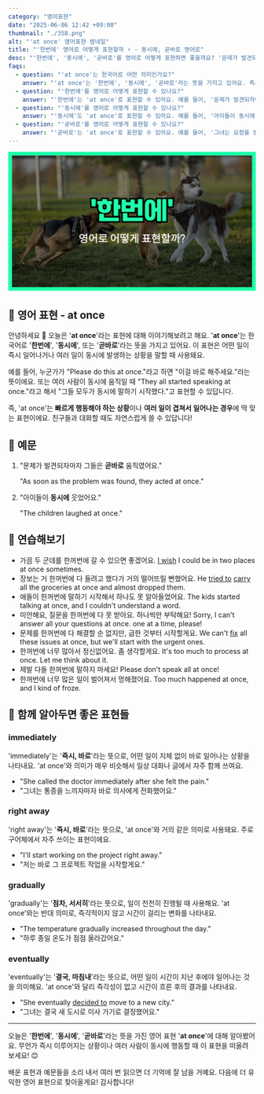 ```yaml
---
category: "영어표현"
date: "2025-06-06 12:42 +09:00"
thumbnail: "./358.png"
alt: "'at once' 영어표현 썸네일"
title: "'한번에' 영어로 어떻게 표현할까 ⚡ - 동시에, 곧바로 영어로"
desc: "'한번에', '동시에', '곧바로'를 영어로 어떻게 표현하면 좋을까요? '문제가 발견되자마자 그들은 한번에 움직였어요.', '아이들이 동시에 웃었어요.' 등을 영어로 표현하는 법을 배워봅시다. 다양한 예문을 통해서 연습하고 본인의 표현으로 만들어 보세요."
faqs:
  - question: "'at once'는 한국어로 어떤 의미인가요?"
    answer: "'at once'는 '한번에', '동시에', '곧바로'라는 뜻을 가지고 있어요. 즉시 어떤 일이 일어나거나 여러 일이 동시에 발생하는 상황에서 사용해요."
  - question: "'한번에'를 영어로 어떻게 표현할 수 있나요?"
    answer: "'한번에'는 'at once'로 표현할 수 있어요. 예를 들어, '문제가 발견되자마자 그들은 한번에 움직였어요.'는 'As soon as the problem was found, they acted at once.'로 말해요."
  - question: "'동시에'를 영어로 어떻게 표현할 수 있나요?"
    answer: "'동시에'도 'at once'로 표현할 수 있어요. 예를 들어, '아이들이 동시에 웃었어요.'는 'The children laughed at once.'라고 해요."
  - question: "'곧바로'를 영어로 어떻게 표현할 수 있나요?"
    answer: "'곧바로'는 'at once'로 표현할 수 있어요. 예를 들어, '그녀는 요청을 받고 곧바로 답변했어요.'는 'She answered at once upon receiving the request.'로 말할 수 있어요."
---
```


!['at once' 영어표현](./358.png)

## 🌟 영어 표현 - at once

안녕하세요 👋 오늘은 '**at once**'라는 표현에 대해 이야기해보려고 해요. '**at once**'는 한국어로 '**한번에**', '**동시에**', 또는 '**곧바로**'라는 뜻을 가지고 있어요. 이 표현은 어떤 일이 즉시 일어나거나 여러 일이 동시에 발생하는 상황을 말할 때 사용돼요.

예를 들어, 누군가가 "Please do this at once."라고 하면 "이걸 바로 해주세요."라는 뜻이에요. 또는 여러 사람이 동시에 움직일 때 "They all started speaking at once."라고 해서 "그들 모두가 동시에 말하기 시작했다."고 표현할 수 있답니다.

즉, 'at once'는 **빠르게 행동해야 하는 상황**이나 **여러 일이 겹쳐서 일어나는 경우**에 딱 맞는 표현이에요. 친구들과 대화할 때도 자연스럽게 쓸 수 있답니다!

## 📖 예문

1. "문제가 발견되자마자 그들은 **곧바로** 움직였어요."

   "As soon as the problem was found, they acted at once."

2. "아이들이 **동시에** 웃었어요."

   "The children laughed at once."

## 💬 연습해보기

<ul data-interactive-list>

  <li data-interactive-item>
    <span data-toggler>가끔 두 군데를 한꺼번에 갈 수 있으면 좋겠어요.</span>
    <span data-answer><a href="/blog/in-english/118.i-wish/">I wish</a> I could be in two places at once sometimes.</span>
  </li>

  <li data-interactive-item>
    <span data-toggler>장보는 거 한꺼번에 다 들려고 했다가 거의 떨어뜨릴 뻔했어요.</span>
    <span data-answer>He <a href="/blog/in-english/117.try-to/">tried to</a> <a href="/blog/in-english/464.carry/">carry</a> all the groceries at once and almost dropped them.</span>
  </li>

  <li data-interactive-item>
    <span data-toggler>애들이 한꺼번에 말하기 시작해서 하나도 못 알아들었어요.</span>
    <span data-answer>The kids started talking at once, and I couldn't understand a word.</span>
  </li>
  
  <li data-interactive-item>
    <span data-toggler>미안해요, 질문을 한꺼번에 다 못 받아요. 하나씩만 부탁해요!</span>
    <span data-answer>Sorry, I can't answer all your questions at once. one at a time, please!</span>
  </li>

  <li data-interactive-item>
    <span data-toggler>문제를 한꺼번에 다 해결할 순 없지만, 급한 것부터 시작할게요.</span>
    <span data-answer>We can't <a href="/blog/in-english/524.fix/">fix</a> all these issues at once, but we'll start with the urgent ones.</span>
  </li>

  <li data-interactive-item>
    <span data-toggler>한꺼번에 너무 많아서 정신없어요. 좀 생각할게요.</span>
    <span data-answer>It's too much to process at once. Let me think about it.</span>
  </li>

  <li data-interactive-item>
    <span data-toggler>제발 다들 한꺼번에 말하지 마세요!</span>
    <span data-answer>Please don't speak all at once!</span>
  </li>

  <li data-interactive-item>
    <span data-toggler>한꺼번에 너무 많은 일이 벌어져서 멍해졌어요.</span>
    <span data-answer>Too much happened at once, and I kind of froze.</span>
  </li>
</ul>

## 🤝 함께 알아두면 좋은 표현들

### immediately

'immediately'는 '**즉시, 바로**'라는 뜻으로, 어떤 일이 지체 없이 바로 일어나는 상황을 나타내요. 'at once'와 의미가 매우 비슷해서 일상 대화나 글에서 자주 함께 쓰여요.

- "She called the doctor immediately after she felt the pain."
- "그녀는 통증을 느끼자마자 바로 의사에게 전화했어요."

### right away

'right away'는 '**즉시, 바로**'라는 뜻으로, 'at once'와 거의 같은 의미로 사용돼요. 주로 구어체에서 자주 쓰이는 표현이에요.

- "I'll start working on the project right away."
- "저는 바로 그 프로젝트 작업을 시작할게요."

### gradually

'gradually'는 '**점차, 서서히**'라는 뜻으로, 일이 천천히 진행될 때 사용해요. 'at once'와는 반대 의미로, 즉각적이지 않고 시간이 걸리는 변화를 나타내요.

- "The temperature gradually increased throughout the day."
- "하루 종일 온도가 점점 올라갔어요."

### eventually

'eventually'는 '**결국, 마침내**'라는 뜻으로, 어떤 일이 시간이 지난 후에야 일어나는 것을 의미해요. 'at once'와 달리 즉각성이 없고 시간이 흐른 후의 결과를 나타내요.

- "She eventually [decided to](/blog/in-english/062.decide-to/) move to a new city."
- "그녀는 결국 새 도시로 이사 가기로 결정했어요."

---

오늘은 '**한번에**', '**동시에**', '**곧바로**'라는 뜻을 가진 영어 표현 '**at once**'에 대해 알아봤어요. 무언가 즉시 이루어지는 상황이나 여러 사람이 동시에 행동할 때 이 표현을 떠올려 보세요! 😊

배운 표현과 예문들을 소리 내서 여러 번 읽으면 더 기억에 잘 남을 거예요. 다음에 더 유익한 영어 표현으로 찾아올게요! 감사합니다!
